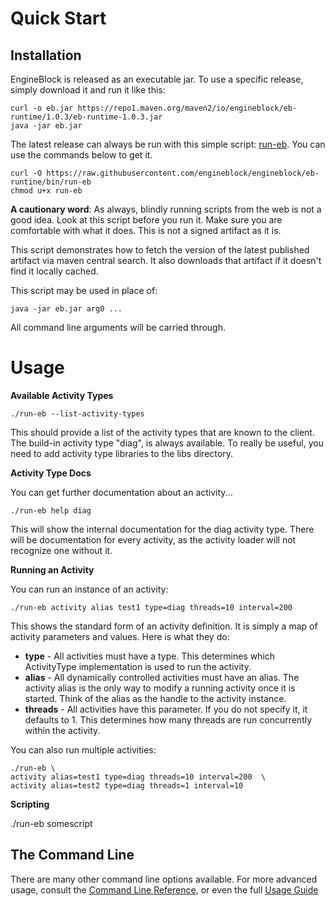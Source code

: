 # Quick Start

## Installation

EngineBlock is released as an executable jar. To use a specific release, simply download it and run it like this:
~~~
curl -o eb.jar https://repo1.maven.org/maven2/io/engineblock/eb-runtime/1.0.3/eb-runtime-1.0.3.jar
java -jar eb.jar
~~~

The latest release can always be run with this simple script: [run-eb](https://raw.githubusercontent.com/engineblock/engineblock/eb-runtime/bin/run-eb). You can use the commands below to get it.

~~~
curl -O https://raw.githubusercontent.com/engineblock/engineblock/eb-runtine/bin/run-eb
chmod u+x run-eb
~~~

**A cautionary word**: As always, blindly running scripts from the web is not a good idea. Look at this script before you run it. Make sure you are comfortable with what it does. This is not a signed artifact as it is.

This script demonstrates how to fetch the version of the latest published artifact via maven central search. It also downloads that artifact if it doesn't find it locally cached.

This script may be used in place of:
~~~
java -jar eb.jar arg0 ...
~~~
All command line arguments will be carried through.

# Usage

__Available Activity Types__

~~~
./run-eb --list-activity-types
~~~

This should provide a list of the activity types that are known to the client. The build-in activity type "diag", is always available. To really be useful, you need to add activity type libraries to the libs directory.

__Activity Type Docs__

You can get further documentation about an activity...
~~~
./run-eb help diag
~~~

This will show the internal documentation for the diag activity type. There will be documentation for every activity, as the activity loader will not recognize one without it.

__Running an Activity__

You can run an instance of an activity:
~~~
./run-eb activity alias test1 type=diag threads=10 interval=200
~~~

This shows the standard form of an activity definition. It is simply a map of activity parameters and values.
Here is what they do:

- __type__ - All activities must have a type. This determines which ActivityType implementation is used to run the activity.
- __alias__ - All dynamically controlled activities must have an alias. The activity alias is the only way to modify a running activity once it is started. Think of the alias as the handle to the activity instance.
- __threads__ - All activities have this parameter. If you do not specify it, it defaults to 1. This determines how many threads are run concurrently within the activity.

You can also run multiple activities:

~~~
./run-eb \
activity alias=test1 type=diag threads=10 interval=200  \
activity alias=test2 type=diag threads=1 interval=10
~~~

__Scripting__

./run-eb somescript

## The Command Line

There are many other command line options available. For more advanced usage, 
consult the [Command Line Reference](command_line.md), or even the full
[Usage Guide](usage_guide.md)